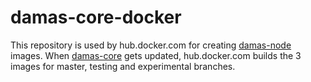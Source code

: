 # damas-core-docker

This repository is used by hub.docker.com for creating [damas-node](https://hub.docker.com/r/remyl/damas-core/) images.
When [damas-core](https://github.com/remyla/damas-core) gets updated, hub.docker.com builds the 3 images for master, testing and experimental branches.
